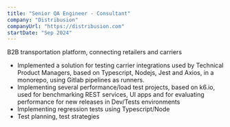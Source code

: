 ```yaml
---
title: "Senior QA Engineer - Consultant"
company: "Distribusion"
companyUrl: "https://distribusion.com"
startDate: "Sep 2024"
---
```


B2B transportation platform, connecting retailers and carriers

- Implemented a solution for testing carrier integrations used by Technical Product Managers, based on Typescript, Nodejs, Jest and Axios, in a monorepo, using Gitlab pipelines as runners.
- Implementing several performance/load test projects, based on k6.io, used for benchmarking REST services, UI apps and for evaluating performance for new releases in Dev/Tests environments
- Implementing regression tests using Typescript/Node
- Test planning, test strategies
